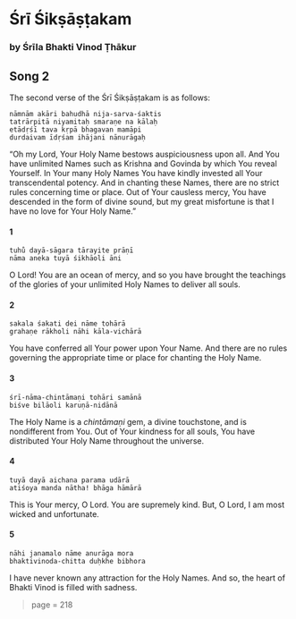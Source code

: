 # Śrī Śikṣāṣṭakam

### by Śrīla Bhakti Vinod Ṭhākur

## Song 2

The second verse of the Śrī Śikṣāṣṭakam is as follows:

    nāmnām akāri bahudhā nija-sarva-śaktis
    tatrārpitā niyamitaḥ smaraṇe na kālaḥ
    etādṛśī tava kṛpā bhagavan mamāpi
    durdaivam īdṛśam ihājani nānurāgaḥ

“Oh my Lord, Your Holy Name bestows auspiciousness upon all. And You have unlimited Names such as Krishna and Govinda by which You reveal Yourself. In Your many Holy Names You have kindly invested all Your transcendental potency. And in chanting these Names, there are no strict rules concerning time or place. Out of Your causless mercy, You have descended in the form of divine sound, but my great misfortune is that I have no love for Your Holy Name.”

#### 1

    tuhu̐ dayā-sāgara tārayite prāṇī
    nāma aneka tuyā śikhāoli āni

O Lord! You are an ocean of mercy, and so you have brought the teachings of the glories of your unlimited Holy Names to deliver all souls.

#### 2

    sakala śakati dei nāme tohārā
    grahaṇe rākholi nāhi kāla-vichārā

You have conferred all Your power upon Your Name. And there are no rules governing the appropriate time or place for chanting the Holy Name.

#### 3

    śrī-nāma-chintāmaṇi tohāri samānā
    biśve bilāoli karuṇā-nidānā

The Holy Name is a *chintāmaṇi* gem, a divine touchstone, and is nondifferent from You. Out of Your kindness for all souls, You have distributed Your Holy Name throughout the universe.

#### 4

    tuyā dayā aichana parama udārā
    atiśoya manda nātha! bhāga hāmārā

This is Your mercy, O Lord. You are supremely kind. But, O Lord, I am most wicked and unfortunate.

#### 5

    nāhi janamalo nāme anurāga mora
    bhaktivinoda-chitta duḥkhe bibhora

I have never known any attraction for the Holy Names. And so, the heart of Bhakti Vinod is filled with sadness.


> page = 218